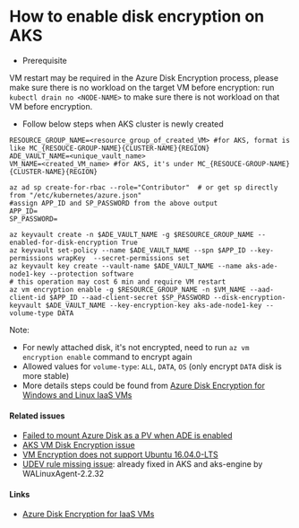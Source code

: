 # How to enable disk encryption on AKS
 - Prerequisite
 
VM restart may be required in the Azure Disk Encryption process, please make sure there is no workload on the target VM before encryption: run `kubectl drain no <NODE-NAME>` to make sure there is not workload on that VM before encryption.

 - Follow below steps when AKS cluster is newly created
```
RESOURCE_GROUP_NAME=<resource_group_of_created_VM> #for AKS, format is like MC_{RESOUCE-GROUP-NAME}{CLUSTER-NAME}{REGION}
ADE_VAULT_NAME=<unique_vault_name>
VM_NAME=<created_VM_name> #for AKS, it's under MC_{RESOUCE-GROUP-NAME}{CLUSTER-NAME}{REGION}

az ad sp create-for-rbac --role="Contributor"  # or get sp directly from "/etc/kubernetes/azure.json"
#assign APP_ID and SP_PASSWORD from the above output
APP_ID=
SP_PASSWORD=

az keyvault create -n $ADE_VAULT_NAME -g $RESOURCE_GROUP_NAME --enabled-for-disk-encryption True
az keyvault set-policy --name $ADE_VAULT_NAME --spn $APP_ID --key-permissions wrapKey  --secret-permissions set
az keyvault key create --vault-name $ADE_VAULT_NAME --name aks-ade-node1-key --protection software
# this operation may cost 6 min and require VM restart
az vm encryption enable -g $RESOURCE_GROUP_NAME -n $VM_NAME --aad-client-id $APP_ID --aad-client-secret $SP_PASSWORD --disk-encryption-keyvault $ADE_VAULT_NAME --key-encryption-key aks-ade-node1-key --volume-type DATA
```

Note: 
 - For newly attached disk, it's not encrypted, need to run `az vm encryption enable` command to encrypt again
 - Allowed values for `volume-type`: `ALL`, `DATA`, `OS` (only encrypt `DATA` disk is more stable)
 - More details steps could be found from [Azure Disk Encryption for Windows and Linux IaaS VMs](https://docs.microsoft.com/en-us/azure/security/azure-security-disk-encryption)

#### Related issues
 - [Failed to mount Azure Disk as a PV when ADE is enabled](https://github.com/kubernetes/kubernetes/issues/66443)
 - [AKS VM Disk Encryption issue](https://github.com/Azure/AKS/issues/629)
 - [VM Encryption does not support Ubuntu 16.04.0-LTS](https://github.com/Azure/azure-cli/issues/2507)
 - [UDEV rule missing issue](https://github.com/kubernetes/kubernetes/issues/66443#issuecomment-406765240): already fixed in AKS and aks-engine by WALinuxAgent-2.2.32

#### Links
 - [Azure Disk Encryption for IaaS VMs](https://docs.microsoft.com/en-us/azure/security/azure-security-disk-encryption-overview)
